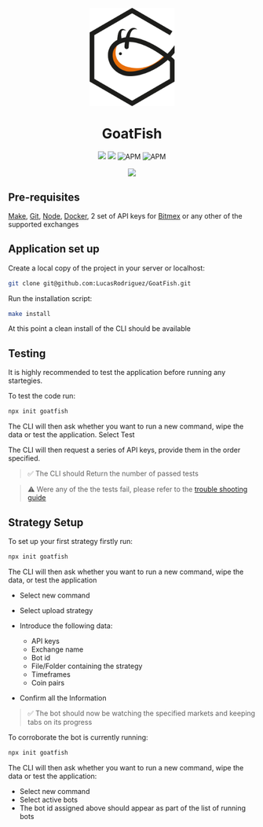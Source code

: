 
<p align="center">
  <img align="center" height="200px" width="173px"  src="/src/utils/img/goatfishLogo.png"></img>
  <h1 align="center"> GoatFish </h1>
</p>

<p align="center">
  <a href="https://www.codacy.com/manual/LucasRodriguez/GoatFish?utm_source=github.com&amp;utm_medium=referral&amp;utm_content=LucasRodriguez/GoatFish&amp;utm_campaign=Badge_Grade"><img src="https://app.codacy.com/project/badge/Grade/c2a5e4cd566749ef9b6322490f75a92a"/></a>
  <a href="https://www.codacy.com/manual/LucasRodriguez/GoatFish?utm_source=github.com&amp;utm_medium=referral&amp;utm_content=LucasRodriguez/GoatFish&amp;utm_campaign=Badge_Coverage"><img src="https://app.codacy.com/project/badge/Coverage/c2a5e4cd566749ef9b6322490f75a92a"/></a>
  
  <img alt="APM" src="https://github.com/LucasRodriguez/GoatFish/workflows/CI/CD%20for%20project/badge.svg?event=push">
  
  <img href="https://app.gitbook.com/@goatfish/s/goatfish/getting-started-users" alt="APM" src="https://img.shields.io/badge/license-MIT-blue.svg">
  
</p>

<p align="center">
  <a align="center" href="https://docs.goatfish.app/getting-started-users"><img align="center" src="https://img.shields.io/badge/documentation-available-brightgreen"/></a>  
</p>

## Pre-requisites
[Make](https://askubuntu.com/questions/161104/how-do-i-install-make), [Git](https://git-scm.com/), [Node](https://nodejs.org/en/download), [Docker](https://docs.docker.com/get-docker/), 2 set of API keys for [Bitmex](https://www.bitmex.com/register/uMNVsK) or any other of the supported exchanges


## Application set up

Create a local copy of the project in your server or localhost:

```bash
git clone git@github.com:LucasRodriguez/GoatFish.git
```

Run the installation script:

```bash
make install
```

At this point a clean install of the CLI should be available

## Testing 

It is highly recommended to test the application before running any startegies. 

To test the code run:

```bash
npx init goatfish
```

The CLI will then ask whether you want to run a new command, wipe the data or test the application.
Select Test 

The CLI will then request a series of API keys, provide them in the order specified. 

> ✅ The CLI should Return the number of passed tests 

> ⚠️ Were any of the the tests fail, please refer to the [trouble shooting guide](https://www.youtube.com/watch?v=dQw4w9WgXcQ&feature=youtu.be)


## Strategy Setup

To set up your first strategy firstly run:

```bash
npx init goatfish
```

The CLI will then ask whether you want to run a new command, wipe the data, or test the application

- Select new command   
- Select upload strategy
- Introduce the following data:
  - API keys
  - Exchange name
  - Bot id
  - File/Folder containing the strategy
  - Timeframes
  - Coin pairs

 - Confirm all the Information
 
> ✅ The bot should now be watching the specified markets and keeping tabs on its progress

To corroborate the bot is currently running:

```bash
npx init goatfish
```

The CLI will then ask whether you want to run a new command, wipe the data or test the application:

- Select new command   
- Select active bots
- The bot id assigned above should appear as part of the list of running bots
